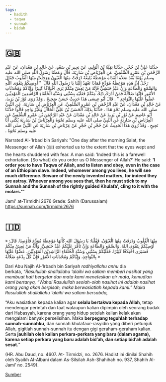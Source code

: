 ```yaml
---
tags:
  - hadith
  - taqwa
  - sunnah
  - bidah
---
```


# 🇬🇧

حَدَّثَنَا عَلِيُّ بْنُ حُجْرٍ، حَدَّثَنَا بَقِيَّةُ بْنُ الْوَلِيدِ، عَنْ بَحِيرِ بْنِ سَعْدٍ، عَنْ خَالِدِ بْنِ مَعْدَانَ، عَنْ عَبْدِ الرَّحْمَنِ بْنِ عَمْرٍو السُّلَمِيِّ، عَنِ الْعِرْبَاضِ بْنِ سَارِيَةَ، قَالَ وَعَظَنَا رَسُولُ اللَّهِ صلى الله عليه وسلم يَوْمًا بَعْدَ صَلاَةِ الْغَدَاةِ مَوْعِظَةً بَلِيغَةً ذَرَفَتْ مِنْهَا الْعُيُونُ وَوَجِلَتْ مِنْهَا الْقُلُوبُ فَقَالَ رَجُلٌ إِنَّ هَذِهِ مَوْعِظَةُ مُوَدِّعٍ فَمَاذَا تَعْهَدُ إِلَيْنَا يَا رَسُولَ اللَّهِ قَالَ ‏ "‏ أُوصِيكُمْ بِتَقْوَى اللَّهِ وَالسَّمْعِ وَالطَّاعَةِ وَإِنْ عَبْدٌ حَبَشِيٌّ فَإِنَّهُ مَنْ يَعِشْ مِنْكُمْ يَرَى اخْتِلاَفًا كَثِيرًا وَإِيَّاكُمْ وَمُحْدَثَاتِ الأُمُورِ فَإِنَّهَا ضَلاَلَةٌ فَمَنْ أَدْرَكَ ذَلِكَ مِنْكُمْ فَعَلَيْهِ بِسُنَّتِي وَسُنَّةِ الْخُلَفَاءِ الرَّاشِدِينَ الْمَهْدِيِّينَ عَضُّوا عَلَيْهَا بِالنَّوَاجِذِ ‏"‏ ‏.‏ قَالَ أَبُو عِيسَى هَذَا حَدِيثٌ حَسَنٌ صَحِيحٌ ‏.‏ وَقَدْ رَوَى ثَوْرُ بْنُ يَزِيدَ، عَنْ خَالِدِ بْنِ مَعْدَانَ، عَنْ عَبْدِ الرَّحْمَنِ بْنِ عَمْرٍو السُّلَمِيِّ، عَنِ الْعِرْبَاضِ بْنِ سَارِيَةَ، عَنِ النَّبِيِّ صلى الله عليه وسلم نَحْوَ هَذَا ‏.‏ حَدَّثَنَا بِذَلِكَ الْحَسَنُ بْنُ عَلِيٍّ الْخَلاَّلُ وَغَيْرُ وَاحِدٍ قَالُوا حَدَّثَنَا أَبُو عَاصِمٍ عَنْ ثَوْرِ بْنِ يَزِيدَ عَنْ خَالِدِ بْنِ مَعْدَانَ عَنْ عَبْدِ الرَّحْمَنِ بْنِ عَمْرٍو السُّلَمِيِّ عَنِ الْعِرْبَاضِ بْنِ سَارِيَةَ عَنِ النَّبِيِّ صلى الله عليه وسلم نَحْوَهُ وَالْعِرْبَاضُ بْنُ سَارِيَةَ يُكْنَى أَبَا نَجِيحٍ ‏.‏ وَقَدْ رُوِيَ هَذَا الْحَدِيثُ عَنْ حُجْرِ بْنِ حُجْرٍ عَنْ عِرْبَاضِ بْنِ سَارِيَةَ عَنِ النَّبِيِّ صلى الله عليه وسلم نَحْوَهُ ‏.‏

Narrated Al-'Irbad bin Sariyah: "One day after the morning Salat, the Messenger of Allah (ﷺ) exhorted us to the extent that the eyes wept and the hearts shuddered with fear. A man said: 'Indeed this is a farewell exhortation. [So what] do you order us O Messenger of Allah?' He said: **'I order you to have Taqwa of Allah, and to listen and obey, even in the case of an Ethiopian slave. Indeed, whomever among you lives, he will see much difference. Beware of the newly invented matters, for indeed they are astray. Whoever among you sees that, then he must stick to my Sunnah and the Sunnah of the rightly guided Khulafa', cling to it with the molars.'"**

Jami' at-Tirmidhi 2676
Grade: Sahih (Darussalam)
https://sunnah.com/tirmidhi:2676

# 🇮🇩
مِنْهَا الْقُلُوبُ وَذَرَفَتْ مِنْهَا الْعُيُوْنُ، فَقُلْنَا: يَا رَسُوْلَ الله كَأَنَهَا مَوْعِظَةُ مُوَدِّعٍ فَأَوْصِنَا. قَالَ: « أُوْصِيْكُمْ بِتَقْوَى اللهٌ، وَالسَّمْعِ وَالطَّاعَةِ وَإِنْ تَأَمَّرَ عَلَيْكُمْ عَبْدٌ حَبَشِيٌّ، وَأَنَّهُ مَنْ يَعِشْ مِنْكُمْ فَسَيَرَى اخْتِلَافًا كَثِيْرًا. فَعَلَيْكُمْ بِسُنَّتِيِ وَسُنَّةِ الْخُلُفَاءِ الرَّاشِدِيْنَ الْمَهْدِيِّيْنَ، عَضُّوْا عَلَيْهَا بِالنَّوَاجِذِ، وَإِيَّاكُمْ وَمُحْدَثَاتِ الأُمُوْرِ فَإِنَّ كُلَّ بِدْعَةٍ ضَلَالَةٌ »

Dari Abu Najih Al-‘Irbadh bin Sariyah _radhiyallahu anhu_ dia berkata, _“Rasulullah shallallahu ‘alaihi wa sallam memberi nasihat yang membuat hati bergetar dan mata kami meneteskan air mata, kemudian kami bertanya, “Wahai Rasulullah seolah-olah nasihat ini adalah nasihat orang yang akan berpisah, maka berwasiatlah kepada kami.” Maka Rasulullah shallallahu ‘alaihi wa sallam bersabda,_

“Aku wasiatkan kepada kalian agar **selalu bertakwa kepada Allah**, tetap mendengar perintah dan taat walaupun kalian dipimpin oleh seorang budak dari Habasyah, karena orang yang hidup setelah kalian kelak akan mengalami banyak perselisihan. Maka **berpegang teguhlah terhadap sunnah-sunnahku**, dan sunnah khulafaur-rasyidin yang diberi petunjuk Allah, gigitlah sunnah-sunnah itu dengan gigi geraham-geraham kalian. Serta **jauhilah oleh kalian perkara-perkara yang baru (dalam agama), karena setiap perkara yang baru adalah bid’ah, dan setiap bid’ah adalah sesat.**”

(HR. Abu Daud, no. 4607. At- Tirmidzi, no. 2676. Hadist ini dinilai Shahih oleh Syaikh Al-Albani dalam As-Silsilah Ash-Shahihah no. 937, Shahih Al-Jami’ no. 2549).

[Sumber](https://bimbinganislam.com/fawaid-hadist-129-wasiat-takwa-kepada-allah/)
